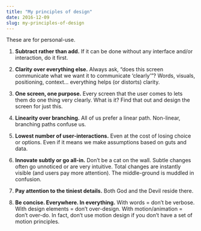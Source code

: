 ```yaml
---
title: "My principles of design"
date: 2016-12-09
slug: my-principles-of-design
---
```

These are for personal-use.

1.  **Subtract rather than add.** If it can be done without any interface and/or interaction, do it first.
    
2.  **Clarity over everything else.** Always ask, “does this screen communicate what we want it to communicate ‘clearly’”? Words, visuals, positioning, context… everything helps (or distorts) clarity.
    
3.  **One screen, one purpose.** Every screen that the user comes to lets them do one thing very clearly. What is it? Find that out and design the screen for just this.
    
4.  **Linearity over branching.** All of us prefer a linear path. Non-linear, branching paths confuse us.
    
5.  **Lowest number of user-interactions.** Even at the cost of losing choice or options. Even if it means we make assumptions based on guts and data.
    
6.  **Innovate subtly or go all-in.** Don’t be a cat on the wall. Subtle changes often go unnoticed or are very intuitive. Total changes are instantly visible (and users pay more attention). The middle-ground is muddled in confusion.
    
7.  **Pay attention to the tiniest details.** Both God and the Devil reside there.
    
8.  **Be concise. Everywhere. In everything.** With words = don’t be verbose. With design elements = don’t over-design. With motion/animation = don’t over-do. In fact, don’t use motion design if you don’t have a set of motion principles.